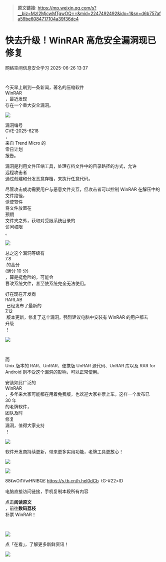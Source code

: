 > **原文链接**: https://mp.weixin.qq.com/s?__biz=MzI2MjcwMTgwOQ==&mid=2247492492&idx=1&sn=d6b757afa59be6084717104a39f36dc4

#  快去升级！WinRAR 高危安全漏洞现已修复  
 网络空间信息安全学习   2025-06-26 13:37  
  

```


```

  
今天早上刷到一条新闻，著名的压缩软件   
WinRAR  
，最近发现  
存在一个重大安全漏洞。  
  
  
![](https://mmbiz.qpic.cn/mmbiz_png/aFXaQ2oY6JBDkM5Mib5Re9A4Xq8tqjwUGotAtzGrl02CaFX6t60THQheHLH5laibZ9ouNeiaWKjTlvBSvqibtmchgw/640?wx_fmt=png&from=appmsg "")  
  
  
漏洞编号   
CVE-2025-6218  
，  
来自 Trend Micro 的  
零日计划  
报告。  
  
  
漏洞是利用文件压缩工具，处理存档文件中的目录路径的方式，允许  
远程攻击者  
通过创建和分发恶意存档，来执行任意代码。  
  
  
尽管攻击成功需要用户与恶意文件交互，但攻击者可以控制 WinRAR 在解压中的文件路径，  
诱使软件  
将文件放置在  
预期  
文件夹之外，获取对受限系统目录的  
访问权限  
。  
  
  
![](https://mmbiz.qpic.cn/mmbiz_png/aFXaQ2oY6JBDkM5Mib5Re9A4Xq8tqjwUGvIicxjSpTPMtXJbHYn2mNiaKQ8GoAeiaL4tjyXlvPm09ibXXbR2hlAtcNQ/640?wx_fmt=png&from=appmsg "")  
  
  
总之这个漏洞等级有   
7.8  
 的高分   
(满分 10 分)  
，算是挺危险的，可能会  
篡改系统文件，甚至使系统完全无法使用。  
  
  
好在现在开发商   
RARLAB  
 已经发布了最新的   
7.12  
 版本更新，修复了这个漏洞。强烈建议电脑中安装有 WinRAR 的用户都去  
升级  
！  
  
  
![](https://mmbiz.qpic.cn/mmbiz_png/aFXaQ2oY6JBDkM5Mib5Re9A4Xq8tqjwUGg4LDy1xkpYAgPBC1V2PicTOgOoXD1rfiaHjPE4WX40yXoaro994ZichOA/640?wx_fmt=png&from=appmsg "")  
  
   
  
而   
Unix 版本的 RAR、UnRAR、便携版 UnRAR 源代码、UnRAR 库以及 RAR for Android 则不受这个漏洞的影响，可以正常使用。  
  
  
安装如此广泛的   
WinRAR  
，多年来大家可能都在用着免费版，也欢迎大家补票上车。这样一个发布已   
30 年  
的老牌软件，  
团队及时  
修复  
漏洞，值得大家支持  
！  
  
  
![](https://mmbiz.qpic.cn/mmbiz_png/aFXaQ2oY6JBDkM5Mib5Re9A4Xq8tqjwUGV81vh7NXrZXZRb0uCb8LjzIOkGmmM4lQiavzdruqt19A9ia6kvXjThUA/640?wx_fmt=png&from=appmsg "")  
  
  
软件开发商持续更新，带来更多实用功能，老牌工具更放心！  
  
  
![](https://mmbiz.qpic.cn/sz_mmbiz_jpg/gfUJ2iaQ0nOALm2mozS9Tib0kxmXHCInJdzkvxdzfTAodst847A51kcNBgcjkbBfaTXvkqUiaykmC1H7meCf4TlTA/640?wx_fmt=jpeg&from=appmsg "")  
  
![](https://mmbiz.qpic.cn/mmbiz_png/aFXaQ2oY6JCXEQODbGMq79bUUJMBnGM09eXMC35t5lrT5rOTC8iatLXYw6zDCsN99vvkFgsO7jKssUBNLaQpAicw/640?wx_fmt=png "")  
  
88《wOi1VwHNIBQ₤ https://s.tb.cn/h.hel0dCb  tG-#22>lD  
  
电脑直接访问链接，手机复制本段所有内容  
  
  
点击**阅读原文**  
，前往**数码荔枝**  
补票 WinRAR！  
  
          
  
  
![](https://mmbiz.qpic.cn/mmbiz_png/aFXaQ2oY6JA9PRiaUibW3XyibONLPibefw2jwwLBic4uoBlZp4WiaLQfqZr9n5tJkPyic2B8I5jUE4gRdnUMrepCiaO9Qg/640?wx_fmt=jpeg "")  
  
点「在看」，了解更多新鲜资讯！  
  
![](https://mmbiz.qpic.cn/mmbiz_gif/aFXaQ2oY6JAbmS3wc8fxt3Lemribiaz5FbJWN9K3GTB1OeJtBE3au0xdUsQTVVVyOuERx44KVcl1kDXgbEvib2TtQ/640?wx_fmt=gif "")  
  
